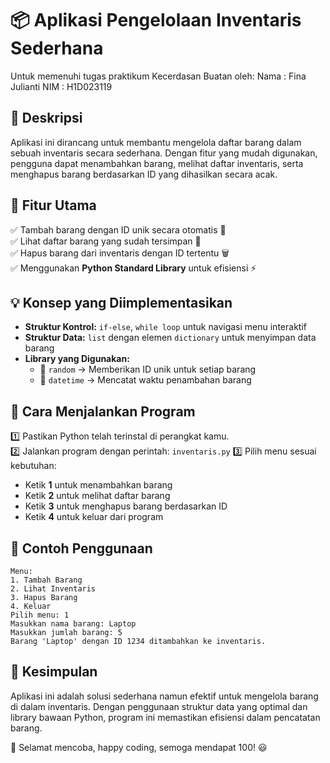 # 📦 Aplikasi Pengelolaan Inventaris Sederhana

Untuk memenuhi tugas praktikum Kecerdasan Buatan oleh:
Nama    : Fina Julianti
NIM     : H1D023119

## 📝 Deskripsi
Aplikasi ini dirancang untuk membantu mengelola daftar barang dalam sebuah inventaris secara sederhana. Dengan fitur yang mudah digunakan, pengguna dapat menambahkan barang, melihat daftar inventaris, serta menghapus barang berdasarkan ID yang dihasilkan secara acak.

## 🔧 Fitur Utama
✅ Tambah barang dengan ID unik secara otomatis 🎯  
✅ Lihat daftar barang yang sudah tersimpan 👀  
✅ Hapus barang dari inventaris dengan ID tertentu 🗑️  
✅ Menggunakan **Python Standard Library** untuk efisiensi ⚡  

## 💡 Konsep yang Diimplementasikan
- **Struktur Kontrol:** `if-else`, `while loop` untuk navigasi menu interaktif
- **Struktur Data:** `list` dengan elemen `dictionary` untuk menyimpan data barang
- **Library yang Digunakan:**
  - 📌 `random` → Memberikan ID unik untuk setiap barang
  - 📌 `datetime` → Mencatat waktu penambahan barang

## 🚀 Cara Menjalankan Program
1️⃣ Pastikan Python telah terinstal di perangkat kamu.  
2️⃣ Jalankan program dengan perintah:
   ```inventaris.py```
3️⃣ Pilih menu sesuai kebutuhan:
   - Ketik **1** untuk menambahkan barang
   - Ketik **2** untuk melihat daftar barang
   - Ketik **3** untuk menghapus barang berdasarkan ID
   - Ketik **4** untuk keluar dari program

## 🎯 Contoh Penggunaan
```
Menu:
1. Tambah Barang
2. Lihat Inventaris
3. Hapus Barang
4. Keluar
Pilih menu: 1
Masukkan nama barang: Laptop
Masukkan jumlah barang: 5
Barang 'Laptop' dengan ID 1234 ditambahkan ke inventaris.
```

## 🎉 Kesimpulan
Aplikasi ini adalah solusi sederhana namun efektif untuk mengelola barang di dalam inventaris. Dengan penggunaan struktur data yang optimal dan library bawaan Python, program ini memastikan efisiensi dalam pencatatan barang.

🚀 Selamat mencoba, happy coding, semoga mendapat 100! 😃
